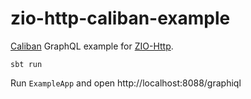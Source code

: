 # zio-http-caliban-example
[Caliban](https://github.com/ghostdogpr/caliban) GraphQL example for [ZIO-Http](https://github.com/dream11/zio-http).

```
sbt run
```

Run `ExampleApp` and open http://localhost:8088/graphiql
